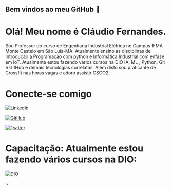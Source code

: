 ## Bem vindos ao meu GitHub 👋
# Olá! Meu nome é Cláudio Fernandes.

Sou Professor do curso de Engenharia Industrial Elétrica no Campus IFMA Monte Castelo em São Luís-MA.  Atualmente ensino as disciplinas de Introdução a Programação com python e Informática Industrial com enfase em IoT. Atualmente estou fazendo vários cursos na DIO IA, ML , Python, Git e GitHub e demais tecnologias correlatas.  Além disto sou praticante de Crossfit nas horas vagas e adoro assistir CSGO2  
# Conecte-se comigo

[![LinkedIn](https://img.shields.io/badge/LinkedIn-000?style=for-the-badge&logo=linkedin&logoColor=0E76A8)](https://www.linkedin.com/in/claudiofernandes-ma/)

[![GitHub](https://img.shields.io/badge/GitHub-000?style=for-the-badge&logo=github&logoColor=white)](https://github.com/ccfernandes600)


[![Twitter](https://img.shields.io/badge/Twitter-1DA1F2?style=for-the-badge&logo=twitter&logoColor=white)](https://x.com/ccfernandes_MA)




# Capacitação: Atualmente estou fazendo vários cursos na DIO:

[![DIO](https://img.shields.io/badge/Meu%20Perfil%20%20na%20DIO.me-8A2BE2)](https://www.dio.me/users/claudio_fernandes)


~

                                                                               
